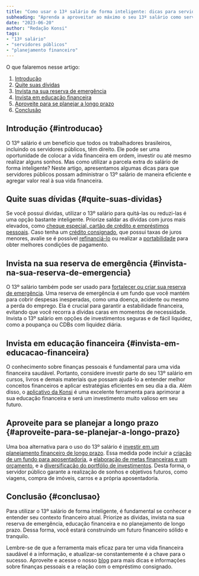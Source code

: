 ```yaml
---
title: "Como usar o 13º salário de forma inteligente: dicas para servidores públicos"
subheading: "Aprenda a aproveitar ao máximo o seu 13º salário como servidor público, fazendo escolhas financeiras informadas e sábias"
date: "2023-06-20"
author: "Redação Konsi"
tags:
- "13º salário"
- "servidores públicos"
- "planejamento financeiro"
---
```


O que falaremos nesse artigo:

1. [Introdução](#introducao)
2. [Quite suas dívidas](#quite-suas-dividas)
3. [Invista na sua reserva de emergência](#invista-na-sua-reserva-de-emergencia)
4. [Invista em educação financeira](#invista-em-educacao-financeira)
5. [Aproveite para se planejar a longo prazo](#aproveite-para-se-planejar-a-longo-prazo)
6. [Conclusão](#conclusao)

## Introdução {#introducao}

O 13º salário é um benefício que todos os trabalhadores brasileiros, incluindo os servidores públicos, têm direito. Ele pode ser uma oportunidade de colocar a vida financeira em ordem, investir ou até mesmo realizar alguns sonhos. Mas como utilizar a parcela extra do salário de forma inteligente? Neste artigo, apresentamos algumas dicas para que servidores públicos possam administrar o 13º salário de maneira eficiente e agregar valor real à sua vida financeira.

## Quite suas dívidas {#quite-suas-dividas}

Se você possui dívidas, utilizar o 13º salário para quitá-las ou reduzi-las é uma opção bastante inteligente. Priorize saldar as dívidas com juros mais elevados, como [cheque especial, cartão de crédito e empréstimos pessoais](/como-sair-do-cheque-especial-como-servidor-pblico-estratgias-eficientes). Caso tenha um [crédito consignado](/5-motivos-para-escolher-o-credito-consignado-publico), que possui taxas de juros menores, avalie se é possível [refinanciá-lo](/refinanciamento-de-emprstimo-consignado-quando-e-como-fazer) ou realizar a [portabilidade](/benefcios-da-portabilidade-de-crdito-consignado-para-servidores-pblicos) para obter melhores condições de pagamento.

## Invista na sua reserva de emergência {#invista-na-sua-reserva-de-emergencia}

O 13º salário também pode ser usado para [fortalecer ou criar sua reserva de emergência](/como-criar-um-fundo-de-emergncia-enquanto-paga-seu-emprstimo-consignado). Uma reserva de emergência é um fundo que você mantém para cobrir despesas inesperadas, como uma doença, acidente ou mesmo a perda do emprego. Ela é crucial para garantir a estabilidade financeira, evitando que você recorra a dívidas caras em momentos de necessidade. Invista o 13º salário em opções de investimentos seguras e de fácil liquidez, como a poupança ou CDBs com liquidez diária.

## Invista em educação financeira {#invista-em-educacao-financeira}

O conhecimento sobre finanças pessoais é fundamental para uma vida financeira saudável. Portanto, considere investir parte do seu 13º salário em cursos, livros e demais materiais que possam ajudá-lo a entender melhor conceitos financeiros e aplicar estratégias eficientes em seu dia a dia. Além disso, o [aplicativo da Konsi](https://konsi.com.br/app-download) é uma excelente ferramenta para aprimorar a sua educação financeira e será um investimento muito valioso em seu futuro.

## Aproveite para se planejar a longo prazo {#aproveite-para-se-planejar-a-longo-prazo}

Uma boa alternativa para o uso do 13º salário é [investir em um planejamento financeiro de longo prazo](/como-montar-um-planejamento-financeiro-de-longo-prazo-para-servidores-pblicos). Essa medida pode incluir a [criação de um fundo para aposentadoria](/como-criar-um-fundo-para-aposentadoria-guia-completo-para-servidores-pblicos), a [elaboração de metas financeiras e um orçamento](/como-elaborar-metas-financeiras-realistas-para-servidores-pblicos), e a [diversificação do portfólio de investimentos](/investimento-para-servidores-pblicos-conhecendo-as-melhores-opes). Desta forma, o servidor público garante a realização de sonhos e objetivos futuros, como viagens, compra de imóveis, carros e a própria aposentadoria.

## Conclusão {#conclusao}

Para utilizar o 13º salário de forma inteligente, é fundamental se conhecer e entender seu contexto financeiro atual. Priorize as dívidas, invista na sua reserva de emergência, educação financeira e no planejamento de longo prazo. Dessa forma, você estará construindo um futuro financeiro sólido e tranquilo.

Lembre-se de que a ferramenta mais eficaz para ter uma vida financeira saudável é a informação, e atualizar-se constantemente é a chave para o sucesso. Aproveite e acesse o nosso [blog](/postagens) para mais dicas e informações sobre finanças pessoais e a relação com o empréstimo consignado.